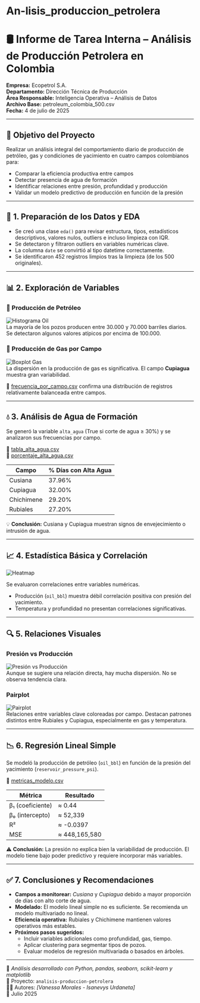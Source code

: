 # An-lisis_produccion_petrolera

# 🛢️ Informe de Tarea Interna – Análisis de Producción Petrolera en Colombia

**Empresa:** Ecopetrol S.A.  
**Departamento:** Dirección Técnica de Producción  
**Área Responsable:** Inteligencia Operativa – Análisis de Datos  
**Archivo Base:** petroleum_colombia_500.csv  
**Fecha:** 4 de julio de 2025

---

## 🎯 Objetivo del Proyecto

Realizar un análisis integral del comportamiento diario de producción de petróleo, gas y condiciones de yacimiento en cuatro campos colombianos para:

- Comparar la eficiencia productiva entre campos
- Detectar presencia de agua de formación
- Identificar relaciones entre presión, profundidad y producción
- Validar un modelo predictivo de producción en función de la presión

---

## 🧪 1. Preparación de los Datos y EDA

- Se creó una clase `eda()` para revisar estructura, tipos, estadísticos descriptivos, valores nulos, outliers e incluso limpieza con IQR.
- Se detectaron y filtraron outliers en variables numéricas clave.
- La columna `date` se convirtió al tipo datetime correctamente.
- Se identificaron 452 registros limpios tras la limpieza (de los 500 originales).

---

## 📊 2. Exploración de Variables

### 🔹 Producción de Petróleo

![Histograma Oil](../fig/histograma_oil.png)  
La mayoría de los pozos producen entre 30.000 y 70.000 barriles diarios. Se detectaron algunos valores atípicos por encima de 100.000.

### 🔹 Producción de Gas por Campo

![Boxplot Gas](../fig/boxplot_gas.png)  
La dispersión en la producción de gas es significativa. El campo **Cupiagua** muestra gran variabilidad.

📁 [frecuencia_por_campo.csv](../fig/frecuencia_por_campo.csv) confirma una distribución de registros relativamente balanceada entre campos.

---

## 💧 3. Análisis de Agua de Formación

Se generó la variable `alta_agua` (True si corte de agua ≥ 30%) y se analizaron sus frecuencias por campo.

📁 [tabla_alta_agua.csv](../fig/tabla_alta_agua.csv)  
📁 [porcentaje_alta_agua.csv](../fig/porcentaje_alta_agua.csv)

| Campo       | % Días con Alta Agua |
|-------------|-----------------------|
| Cusiana     | 37.96%                |
| Cupiagua    | 32.00%                |
| Chichimene  | 29.20%                |
| Rubiales    | 27.20%                |

💡 **Conclusión:** Cusiana y Cupiagua muestran signos de envejecimiento o intrusión de agua.

---

## 📈 4. Estadística Básica y Correlación

![Heatmap](../fig/heatmap_correlacion.png)

Se evaluaron correlaciones entre variables numéricas.

- Producción (`oil_bbl`) muestra débil correlación positiva con presión del yacimiento.
- Temperatura y profundidad no presentan correlaciones significativas.

---

## 🔍 5. Relaciones Visuales

### Presión vs Producción

![Presión vs Producción](../fig/Presion_vs_produccion.png)  
Aunque se sugiere una relación directa, hay mucha dispersión. No se observa tendencia clara.

### Pairplot

![Pairplot](../fig/pairplot_variables.png)  
Relaciones entre variables clave coloreadas por campo. Destacan patrones distintos entre Rubiales y Cupiagua, especialmente en gas y temperatura.

---

## 📉 6. Regresión Lineal Simple

Se modeló la producción de petróleo (`oil_bbl`) en función de la presión del yacimiento (`reservoir_pressure_psi`).

📁 [metricas_modelo.csv](../fig/metricas_modelo.csv)

| Métrica             | Resultado     |
|---------------------|---------------|
| β₁ (coeficiente)    | ≈ 0.44        |
| β₀ (intercepto)     | ≈ 52,339      |
| R²                  | ≈ -0.0397     |
| MSE                 | ≈ 448,165,580 |

⚠️ **Conclusión:** La presión no explica bien la variabilidad de producción. El modelo tiene bajo poder predictivo y requiere incorporar más variables.

---

## ✅ 7. Conclusiones y Recomendaciones

- **Campos a monitorear:** *Cusiana* y *Cupiagua* debido a mayor proporción de días con alto corte de agua.
- **Modelado:** El modelo lineal simple no es suficiente. Se recomienda un modelo multivariado no lineal.
- **Eficiencia operativa:** Rubiales y Chichimene mantienen valores operativos más estables.
- **Próximos pasos sugeridos:**
  - Incluir variables adicionales como profundidad, gas, tiempo.
  - Aplicar clustering para segmentar tipos de pozos.
  - Evaluar modelos de regresión multivariada o basados en árboles.

---

🧠 *Análisis desarrollado con Python, pandas, seaborn, scikit-learn y matplotlib*  
📂 Proyecto: `analisis-produccion-petrolera`  
👨‍💻 Autores: *[Vanessa Morales - Isanevys Urdaneta]*  
📆 Julio 2025
